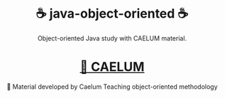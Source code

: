 <h1 align="center"> ☕ java-object-oriented ☕</h1>

<p align="center">Object-oriented Java study with CAELUM material.</p>

<h1 align="center">
    <a href="https://docente.ifrn.edu.br/albalopes/semestres-anteriores/2012.1/disciplinas/programacao-orientada-a-objetos-eja/Apostilacaelumjavaobjetosfj11.pdf">🔗 CAELUM</a>
</h1>
<p align="center">🚀 Material developed by Caelum Teaching object-oriented methodology </p>

